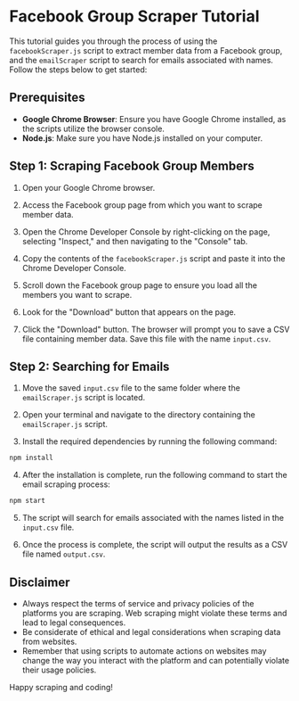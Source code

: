 # Facebook Group Scraper Tutorial

This tutorial guides you through the process of using the `facebookScraper.js` script to extract member data from a Facebook group, and the `emailScraper` script to search for emails associated with names. Follow the steps below to get started:

## Prerequisites

- **Google Chrome Browser**: Ensure you have Google Chrome installed, as the scripts utilize the browser console.
- **Node.js**: Make sure you have Node.js installed on your computer.

## Step 1: Scraping Facebook Group Members

1. Open your Google Chrome browser.

2. Access the Facebook group page from which you want to scrape member data.

3. Open the Chrome Developer Console by right-clicking on the page, selecting "Inspect," and then navigating to the "Console" tab.

4. Copy the contents of the `facebookScraper.js` script and paste it into the Chrome Developer Console.

5. Scroll down the Facebook group page to ensure you load all the members you want to scrape.

6. Look for the "Download" button that appears on the page.

7. Click the "Download" button. The browser will prompt you to save a CSV file containing member data. Save this file with the name `input.csv`.

## Step 2: Searching for Emails

1. Move the saved `input.csv` file to the same folder where the `emailScraper.js` script is located.

2. Open your terminal and navigate to the directory containing the `emailScraper.js` script.

3. Install the required dependencies by running the following command:

```bash
npm install
```

4. After the installation is complete, run the following command to start the email scraping process:

```bash
npm start
```

5. The script will search for emails associated with the names listed in the `input.csv` file.

6. Once the process is complete, the script will output the results as a CSV file named `output.csv`.

## Disclaimer

- Always respect the terms of service and privacy policies of the platforms you are scraping. Web scraping might violate these terms and lead to legal consequences.
- Be considerate of ethical and legal considerations when scraping data from websites.
- Remember that using scripts to automate actions on websites may change the way you interact with the platform and can potentially violate their usage policies.

Happy scraping and coding!
